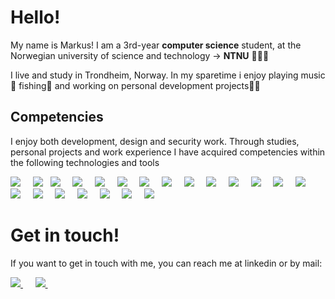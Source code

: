 # Hello!

My name is Markus! I am a 3rd-year <b>computer science</b> student, at the Norwegian university of science and technology -> <b>NTNU</b> 👨🏻‍🏫

I live and study in Trondheim, Norway. In my sparetime i enjoy playing music 🎸 fishing🎣 and working on personal development projects🧑‍💻

## Competencies

I enjoy both development, design and security work. Through studies, personal projects and work experience I have acquired competencies within the following technologies and tools

<img src="https://img.shields.io/badge/-Figma-F24E1E?&style=for-the-badge&logo=Figma&logoColor=white" />&nbsp;&nbsp;&nbsp;&nbsp;
<img src="https://img.shields.io/badge/CSS3-1572B6?&style=for-the-badge&logo=CSS3&logoColor=white" />&nbsp;&nbsp;
<img src="https://img.shields.io/badge/-Tailwind-06B6D4?&style=for-the-badge&logo=Tailwind-css&logoColor=black" />&nbsp;&nbsp;&nbsp;&nbsp;
<img src="https://img.shields.io/badge/-Ant Design-0170FE?&style=for-the-badge&logo=antdesign
&logoColor=white" />&nbsp;&nbsp;&nbsp;&nbsp;
<img src="https://img.shields.io/badge/-MUI-007FFF?&style=for-the-badge&logo=MUI&logoColor=white" />&nbsp;&nbsp;&nbsp;&nbsp;
<img src="https://img.shields.io/badge/TypeScript-007ACC?style=for-the-badge&logo=Typescript&logoColor=white" />&nbsp;&nbsp;&nbsp;&nbsp;
<img src="https://img.shields.io/badge/-nuxt-00DC82?&style=for-the-badge&logo=nuxtdotjs
&logoColor=black" />&nbsp;&nbsp;&nbsp;&nbsp;
<img src="https://img.shields.io/badge/-Next.js-000000?&style=for-the-badge&logo=Next.js&logoColor=white" />&nbsp;&nbsp;&nbsp;&nbsp;
<img src="https://img.shields.io/badge/-Java-F05032?&style=for-the-badge&logo=Oracle&logoColor=white" />&nbsp;&nbsp;&nbsp;&nbsp;
<img src="https://img.shields.io/badge/-Python-3776AB?&style=for-the-badge&logo=Python&logoColor=white" />&nbsp;&nbsp;&nbsp;&nbsp;
<img src="https://img.shields.io/badge/-Kotlin-7F52FF?&style=for-the-badge&logo=Kotlin&logoColor=white" />&nbsp;&nbsp;&nbsp;&nbsp;
<img src="https://img.shields.io/badge/-KTOR-7F52FF?&style=for-the-badge&logo=Kotlin&logoColor=white" />&nbsp;&nbsp;&nbsp;&nbsp;
<img src="https://img.shields.io/badge/-Django-3776AB?&style=for-the-badge&logo=Django&logoColor=white" />&nbsp;&nbsp;&nbsp;&nbsp;
<img src="https://img.shields.io/badge/-Django REST
-3776AB?&style=for-the-badge&logo=Django&logoColor=white" />&nbsp;&nbsp;&nbsp;&nbsp;
<img src="https://img.shields.io/badge/-PostgreSQL-4169E1?&style=for-the-badge&logo=PostgreSQL&logoColor=white" />&nbsp;&nbsp;&nbsp;&nbsp;
<img src="https://img.shields.io/badge/-SQLite-003B57?&style=for-the-badge&logo=SQLite&logoColor=white" />&nbsp;&nbsp;&nbsp;&nbsp;
<img src="https://img.shields.io/badge/-Postman-FF6C37?&style=for-the-badge&logo=postman
&logoColor=white" />&nbsp;&nbsp;&nbsp;&nbsp;
<img src="https://img.shields.io/badge/-npm-CB3837?&style=for-the-badge&logo=npm
&logoColor=white" />&nbsp;&nbsp;&nbsp;&nbsp;
<img src="https://img.shields.io/badge/-Vercel-000000?&style=for-the-badge&logo=Vercel&logoColor=white" />&nbsp;&nbsp;&nbsp;&nbsp;
<img src="https://img.shields.io/badge/-Docker-2496ED?&style=for-the-badge&logo=Docker&logoColor=white" />&nbsp;&nbsp;&nbsp;&nbsp;
<img src="https://img.shields.io/badge/-Git-F05032?&style=for-the-badge&logo=Git&logoColor=white" />&nbsp;&nbsp;&nbsp;&nbsp;

# Get in touch!

If you want to get in touch with me, you can reach me at linkedin or by mail:

<a href="https://www.linkedin.com/in/markus-johansen-64625b208/">
    <img src="https://img.shields.io/badge/linkedin-%230077B5.svg?&style=for-the-badge&logo=linkedin&logoColor=white" />
</a>&nbsp;&nbsp;&nbsp;&nbsp;
<a href="mailto:markusarj@gmail.com">
  <img src="https://img.shields.io/badge/gmail-%23D14836.svg?&style=for-the-badge&logo=gmail&logoColor=white" />
</a>&nbsp;&nbsp;&nbsp;&nbsp;
